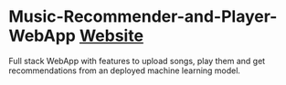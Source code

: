 # Music-Recommender-and-Player-WebApp [Website](https://spootifi.freewebhostmost.com/)

Full stack WebApp with features to upload songs, play them and get recommendations from an deployed machine learning model.
